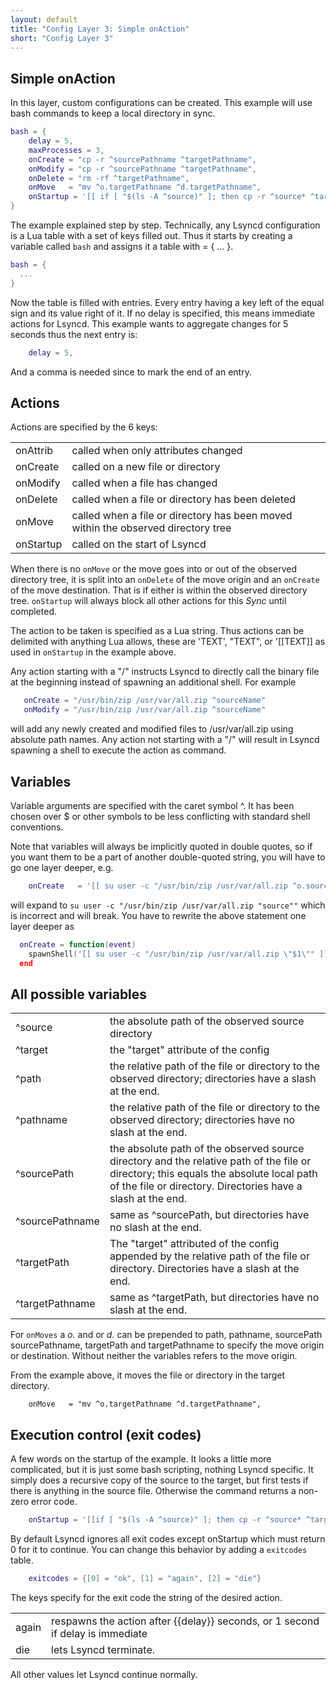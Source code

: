 ```yaml
---
layout: default
title: "Config Layer 3: Simple onAction"
short: "Config Layer 3" 
---
```

Simple onAction
---------------
In this layer, custom configurations can be created. This example will use bash commands to keep a local directory in sync.

```Lua
bash = {
    delay = 5,
    maxProcesses = 3,
    onCreate = "cp -r ^sourcePathname ^targetPathname",
    onModify = "cp -r ^sourcePathname ^targetPathname",
    onDelete = "rm -rf ^targetPathname",
    onMove   = "mv ^o.targetPathname ^d.targetPathname",
    onStartup = '[[ if [ "$(ls -A ^source)" ]; then cp -r ^source* ^target; fi]]',
}
```

The example explained step by step. Technically, any Lsyncd configuration is a Lua table with a set of keys filled out. Thus it starts by creating a variable called ```bash``` and assigns it a table with = { ... }.

```Lua
bash = {
  ...
}
```

Now the table is filled with entries. Every entry having a key left of the equal sign and its value right of it. If no delay is specified, this means immediate actions for Lsyncd. This example wants to aggregate changes for 5 seconds thus the next entry is:

```Lua
    delay = 5,
```

And a comma is needed since to mark the end of an entry.

Actions
-------
Actions are specified by the 6 keys: 

<table>

 <tr><td> onAttrib
</td><td> called when only attributes changed
</td></tr>

 <tr><td> onCreate
</td><td> called on a new file or directory
</td></tr>

 <tr><td> onModify
</td><td> called when a file has changed
</td></tr>

 <tr><td> onDelete
</td><td> called when a file or directory has been deleted
</td></tr>

 <tr><td> onMove
</td><td> called when a file or directory has been moved within the observed directory tree
</td></tr>

 <tr><td> onStartup
</td><td> called on the start of Lsyncd
</td></tr>

</table>

When there is no ```onMove``` or the move goes into or out of the observed directory tree, it is split into an ```onDelete``` of the move origin and an ```onCreate``` of the move destination. That is if either is within the observed directory tree. ```onStartup``` will always block all other actions for this _Sync_ until completed.

The action to be taken is specified as a Lua string. Thus actions can be delimited with anything Lua allows, these are 'TEXT', "TEXT", or '[[TEXT]] as used in ```onStartup``` in the example above. 

Any action starting with a "/" instructs Lsyncd to directly call the binary file at the beginning instead of spawning an additional shell. For example

```Lua
   onCreate = "/usr/bin/zip /usr/var/all.zip ^sourceName"
   onModify = "/usr/bin/zip /usr/var/all.zip ^sourceName"
```

will add any newly created and modified files to /usr/var/all.zip using absolute path names. Any action not starting with a "/" will result in Lsyncd spawning a shell to execute the action as command.

Variables
---------
Variable arguments are specified with the caret symbol ^. It has been chosen over $ or other symbols to be less conflicting with standard shell conventions. 

Note that variables will always be implicitly quoted in double quotes, so if you want them to be a part of another double-quoted string, you will have to go one layer deeper, e.g. 

```Lua
    onCreate   = '[[ su user -c "/usr/bin/zip /usr/var/all.zip ^o.sourceName " ]],
```

will expand to ```su user -c "/usr/bin/zip /usr/var/all.zip "source""``` which is incorrect and will break. You have to rewrite the above statement one layer deeper as 

```Lua
  onCreate = function(event)
    spawnShell('[[ su user -c "/usr/bin/zip /usr/var/all.zip \"$1\"" ]], event.sourceName)
  end
```


All possible variables
----------------------
<table>

 <tr><td> ^source
</td><td> the absolute path of the observed source directory
</td></tr>

 <tr><td> ^target
</td><td> the "target" attribute of the config
</td></tr>

 <tr><td> ^path
</td><td> the relative path of the file or directory to the observed directory; directories have a slash at the end.
</td></tr>

 <tr><td> ^pathname
</td><td> the relative path of the file or directory to the observed directory; directories have no slash at the end.
</td></tr>

 <tr><td> ^sourcePath
</td><td> the absolute path of the observed source directory and the relative path of the file or directory; this equals the absolute local path of the file or directory. Directories have a slash at the end.
</td></tr>

 <tr><td> ^sourcePathname
</td><td> same as ^sourcePath, but directories have no slash at the end.
</td></tr>

 <tr><td> ^targetPath
</td><td> The "target" attributed of the config appended by the relative path of the file or directory. Directories have a slash at the end.
</td></tr>

 <tr><td> ^targetPathname
</td><td> same as ^targetPath, but directories have no slash at the end.
</td></tr>

</table>

For ```onMoves``` a _o._ and or _d._ can be prepended to path, pathname, sourcePath sourcePathname, targetPath and targetPathname to specify the move origin or destination. Without neither the variables refers to the move origin. 

From the example above, it moves the file or directory in the target directory.
```
    onMove   = "mv ^o.targetPathname ^d.targetPathname",
```

Execution control (exit codes)
------------------------------
A few words on the startup of the example. It looks a little more complicated, but it is just some bash scripting, nothing Lsyncd specific. It simply does a recursive copy of the source to the target, but first tests if there is anything in the source file. Otherwise the command returns a non-zero error code.

```Lua
    onStartup = '[[if [ "$(ls -A ^source)" ]; then cp -r ^source* ^target; fi]],
```

By default Lsyncd ignores all exit codes except onStartup which must return 0 for it to continue. You can change this behavior by adding a ```exitcodes``` table.

```Lua
    exitcodes = {[0] = "ok", [1] = "again", [2] = "die"}
```
The keys specify for the exit code the string of the desired action. 

<table>

 <tr><td> again
</td><td> respawns the action after {{delay}} seconds, or 1 second if delay is immediate
</td></tr>

 <tr><td> die
</td><td> lets Lsyncd terminate.
</td></tr>

</table>

All other values let Lsyncd continue normally.
